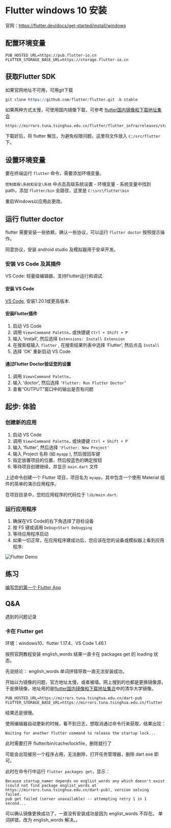 # Flutter windows 10 安装
官网：https://flutter.dev/docs/get-started/install/windows
## 配置环境变量
```
PUB_HOSTED_URL=https://pub.flutter-io.cn
FLUTTER_STORAGE_BASE_URL=https://storage.flutter-io.cn
```
## 获取Flutter SDK
如果官网地址不可用，可用git下载

```s
git clone https://github.com/flutter/flutter.git -b stable
```

如果两种方式太慢，可使用国内镜像下载，可参考 [flutter国内镜像和下载地址集合](https://www.awaimai.com/2835.html)
```
https://mirrors.tuna.tsinghua.edu.cn/flutter/flutter_infra/releases/stable/
```

下载好后，将 flutter 解压，为避免权限问题，这里将文件放入 `C:/src/flutter` 下。

## 设置环境变量

要在终端运行 `flutter` 命令，需要添加环境变量。

`控制面板\系统和安全\系统` 中点击高级系统设置 - 环境变量 - 系统变量中找到 path，添加 `flutter/bin` 全路径，这里是 `C:\src\flutter\bin`

重启Windows以应用此更改。

## 运行 flutter doctor
flutter 需要安装一些依赖，确认一些协议，可以运行 `flutter doctor` 按照提示操作。

同意协议，安装 android studio 及模拟器用于安卓开发。

### 安装 VS Code 及其插件
VS Code: 轻量级编辑器，支持Flutter运行和调试.

#### 安装 VS Code
[VS Code](https://code.visualstudio.com/), 安装1.20.1或更高版本.

#### 安装Flutter插件
1. 启动 VS Code
2. 调用 `View>Command Palette…` 或快捷键 `Ctrl + Shift + P`
3. 输入 ‘install’, 然后选择 `Extensions: Install Extension`
4. 在搜索框输入 `flutter` , 在搜索结果列表中选择 ‘Flutter’, 然后点击 `Install`
5. 选择 ‘OK’ 重新启动 VS Code

#### 通过Flutter Doctor验证您的设置
1. 调用 `View>Command Palette…`
2. 输入 ‘doctor’, 然后选择 `‘Flutter: Run Flutter Doctor’`
3. 查看“OUTPUT”窗口中的输出是否有问题

## 起步: 体验

### 创建新的应用
1. 启动 VS Code
2. 调用 `View>Command Palette…` 或快捷键 `Ctrl + Shift + P`
3. 输入 ‘flutter’, 然后选择 `‘Flutter: New Project’`
4. 输入 Project 名称 (如 `myapp` ), 然后按回车键
5. 指定放置项目的位置，然后按蓝色的确定按钮
6. 等待项目创建继续，并显示 `main.dart` 文件

上述命令创建一个 Flutter 项目，项目名为 `myapp`，其中包含一个使用 Material 组件的简单的演示应用程序。

在项目目录中，您的应用程序的代码位于 `lib/main.dart`.

### 运行应用程序
1. 确保在VS Code的右下角选择了目标设备
2. 按 F5 键或调用 `Debug>Start Debugging`
3. 等待应用程序启动
4. 如果一切正常，在应用程序建成功后，您应该在您的设备或模拟器上看到应用程序:

![Flutter Demo](https://cdn.superwen.cn/halo/10d30ecffc4d54071551e0e12da7ee8d.png)

## 练习
[编写您的第一个 Flutter App](https://flutterchina.club/get-started/codelab/)

## Q&A
遇到的问题记录
### 卡在 Flutter get
环境：windows10、flutter 1.17.4、VS Code 1.46.1

按照官网教程安装 english_words 结果一直卡在 packages get 的 loading 状态。

先说结论： english_words 单词拼错导致一直无法安装成功。

开始以为镜像的问题，官方地址太慢，或者被墙。网上搜到的也都是更换镜像源，于是换镜像，地址用的是[flutter国内镜像和下载地址集合](https://www.awaimai.com/2835.html)中的清华大学镜像。

```
PUB_HOSTED_URL=https://mirrors.tuna.tsinghua.edu.cn/dart-pub
FLUTTER_STORAGE_BASE_URL=https://mirrors.tuna.tsinghua.edu.cn/flutter
```

结果还是很慢。

使用编辑器自动更新的时候，看不到日志，想取消通过命令行来获取，结果出现：
```
Waiting for another flutter command to release the startup lock...
```

此时需要打开 flutter/bin/cache/lockfile，删除就行了

可能会出现被另一个程序占用，无法删除，打开任务管理器，删除 dart.exe 即可。

此时在命令行中运行 `flutter packages get`，显示：
```
Because startup_namer depends on englist_words any which doesn't exist (could not find package englist_words at https://mirrors.tuna.tsinghua.edu.cn/dart-pub), version solving failed.
pub get failed (server unavailable) -- attempting retry 1 in 1 second...
```

可以确认镜像更换成功了，一直没有安装成功是因为 englist_words 不存在。 单词拼错，改为 english_words 解决。。

